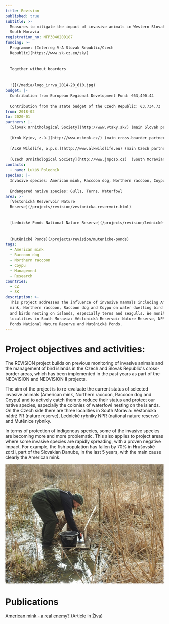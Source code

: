 ```yaml
---
title: Revision
published: true
subtitle: >-
  Measures to mitigate the impact of invasive animals in Western Slovakia and
  South Moravia
registration_no: NFP304020D187
funding: >-
  Programme: [Interreg V-A Slovak Republic/Czech
  Republic](https://www.sk-cz.eu/sk/)


  Together without boarders


  ![](/media/logo_irrva_2014-20_610.jpg)
budget: |-
  Contribution from European Regional Development Fund: €63,490.44

  Contribution from the state budget of the Czech Republic: €3,734.73
from: 2018-02
to: 2020-01
partners: |-
  [Slovak Ornithological Society](http://www.vtaky.sk/) (main Slovak partner)

  [Krok Kyjov, z.ú.](http://www.oskrok.cz/) (main cross-boarder partner)

  [ALKA Wildlife, o.p.s.](http://www.alkwildlife.eu) (main Czech partner)

  [Czech Ornithological Society](http://www.jmpcso.cz)  (South Moravian Branch)
contacts:
  - name: Lukáš Poledník
species: |-
  Invasive species: American mink, Raccoon dog, Northern raccoon, Coypu

  Endangered native species: Gulls, Terns, Waterfowl
area: >-
  [Věstonická Resvervoir Nature
  Reserve](/projects/revision/vestonicka-reservoir.html)


  [Lednické Ponds National Nature Reserve](/projects/revision/lednické-ponds)


  [Mutěnické Ponds](/projects/revision/mutenicke-ponds)
tags:
  - American mink
  - Raccoon dog
  - Northern raccoon
  - Coypu
  - Management
  - Research
countries:
  - CZ
  - SK
description: >-
  This project addresses the influence of invasive mammals including American
  mink, Northern raccoon, Raccoon dog and Coypu on water dwelling bird colonies
  and birds nesting on islands, especially terns and seagulls. We monitor three
  localities in South Moravia: Věstonická Reservoir Nature Reserve, NPR Lednické
  Ponds National Nature Reserve and Mutěnické Ponds.
---
```

# Project objectives and activities:

The REVISION project builds on previous monitoring of invasive animals and the management of bird islands in the Czech and Slovak Republic's cross-border areas, which has been implemented in the past years as part of the NEOVISION and NEOVISION II projects. 

The aim of the project is to re-evaluate the current status of selected invasive animals (American mink, Northern raccoon, Raccoon dog and Coypu) and to actively catch them to reduce their status and protect our native species, especially the colonies of waterfowl nesting on the islands. On the Czech side there are three localities in South Moravia: Věstonická nádrž PR (nature reserve), Lednické rybníky NPR (national nature reserve) and Mutěnice rybníky.

In terms of protection of indigenous species, some of the invasive species are becoming more and more problematic. This also applies to project areas where some invasive species are rapidly spreading, with a proven negative impact. For example, the fish population has fallen by 70% in Hrušovské zdrži, part of the Slovakian Danube, in the last 5 years, with the main cause clearly the American mink.

![](/media/dscn6156_600.jpg "Úprava raftu pro monitoring stop invazních savců")

# Publications

[American mink - a real enemy? ](/publications/american-mink-a-real-enemy)(Article in Živa)
